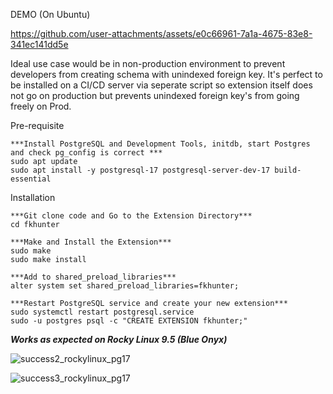 DEMO (On Ubuntu)

https://github.com/user-attachments/assets/e0c66961-7a1a-4675-83e8-341ec141dd5e



Ideal use case would be in non-production environment to prevent developers from creating schema with unindexed foreign key. It's perfect to be installed on a CI/CD server via seperate script so extension itself does not go on production but prevents unindexed foreign key's from going freely on Prod.



Pre-requisite 
```
***Install PostgreSQL and Development Tools, initdb, start Postgres and check pg_config is correct ***
sudo apt update
sudo apt install -y postgresql-17 postgresql-server-dev-17 build-essential
```

Installation
```
***Git clone code and Go to the Extension Directory***
cd fkhunter

***Make and Install the Extension***
sudo make
sudo make install

***Add to shared_preload_libraries***
alter system set shared_preload_libraries=fkhunter;

***Restart PostgreSQL service and create your new extension***
sudo systemctl restart postgresql.service
sudo -u postgres psql -c "CREATE EXTENSION fkhunter;"
```

***Works as expected on Rocky Linux 9.5 (Blue Onyx)***

![success2_rockylinux_pg17](https://github.com/user-attachments/assets/72468643-329b-46b3-bbd6-bc0075c90ca1)

![success3_rockylinux_pg17](https://github.com/user-attachments/assets/15219828-6c75-475a-9db4-901c5ac498a1)
